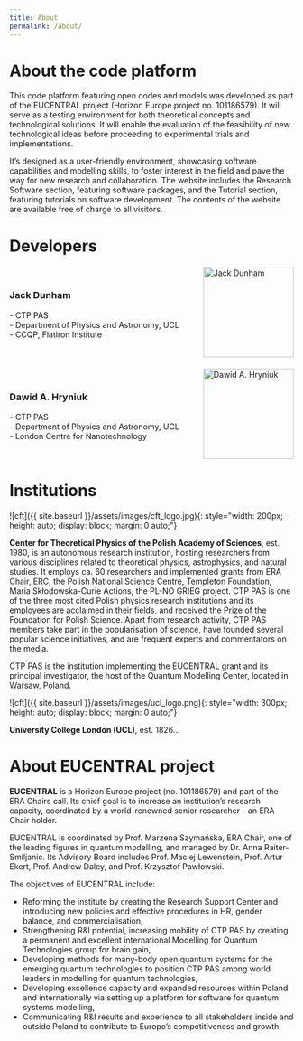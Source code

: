 ```yaml
---
title: About
permalink: /about/
---
```


# About the code platform

This code platform featuring open codes and models was developed as part of the EUCENTRAL project (Horizon Europe project no. 101186579). It will serve as a testing environment for both theoretical concepts and technological solutions. It will enable the evaluation of the feasibility of new technological ideas before proceeding to experimental trials and implementations. 

It’s designed as a user-friendly environment, showcasing software capabilities and modelling skills, to foster interest in the field and pave the way for new research and collaboration. The website includes the Research Software section, featuring software packages, and the Tutorial section, featuring tutorials on software development. The contents of the website are available free of charge to all visitors.


# Developers

<div style="display: flex; align-items: center; gap: 20px; margin: 20px 0;">
  <div style="flex: 1;">
    <h3>Jack Dunham</h3>
    <p>- CTP PAS<br>
    - Department of Physics and Astronomy, UCL<br>
    - CCQP, Flatiron Institute</p>
  </div>
  <div>
    <img src="{{ site.baseurl }}/assets/images/jdunham.webp" 
         alt="Jack Dunham" 
         style="width: 160px; height: auto;">
  </div>
</div>

<div style="display: flex; align-items: center; gap: 20px; margin: 20px 0;">
  <div style="flex: 1;">
    <h3>Dawid A. Hryniuk</h3>
    <p>- CTP PAS<br>
    - Department of Physics and Astronomy, UCL<br>
    - London Centre for Nanotechnology</p>
  </div>
  <div>
    <img src="{{ site.baseurl }}/assets/images/dhryniuk.webp" 
         alt="Dawid A. Hryniuk" 
         style="width: 160px; height: auto;">
  </div>
</div>



# Institutions

![cft]({{ site.baseurl }}/assets/images/cft_logo.jpg){: style="width: 200px; height: auto; display: block; margin: 0 auto;"}

**Center for Theoretical Physics of the Polish Academy of Sciences**, est. 1980, is an autonomous research institution, hosting researchers from various disciplines related to theoretical physics, astrophysics, and natural studies. It employs ca. 60 researchers and implemented grants from ERA Chair, ERC, the Polish National Science Centre, Templeton Foundation, Maria Skłodowska-Curie Actions, the PL-NO GRIEG project. CTP PAS is one of the three most cited Polish physics research institutions and its employees are acclaimed in their fields, and received the Prize of the Foundation for Polish Science. Apart from research activity, CTP PAS members take part in the popularisation of science, have founded several popular science initiatives, and are frequent experts and commentators on the media.

CTP PAS is the institution implementing the EUCENTRAL grant and its principal investigator, the host of the Quantum Modelling Center, located in Warsaw, Poland.


![cft]({{ site.baseurl }}/assets/images/ucl_logo.png){: style="width: 300px; height: auto; display: block; margin: 0 auto;"}

**University College London (UCL)**, est. 1826...

# About EUCENTRAL project

**EUCENTRAL** is a Horizon Europe project (no. 101186579) and part of the ERA Chairs call. Its chief goal is to increase an institution’s research capacity, coordinated by a world-renowned senior researcher - an ERA Chair holder. 

EUCENTRAL is coordinated by Prof. Marzena Szymańska, ERA Chair, one of the leading figures in quantum modelling, and managed by Dr. Anna Raiter-Smiljanic. Its Advisory Board includes Prof. Maciej Lewenstein, Prof. Artur Ekert, Prof. Andrew Daley, and Prof. Krzysztof Pawłowski. 

The objectives of EUCENTRAL include: 

- Reforming the institute by creating the Research Support Center and introducing new policies and effective procedures in HR, gender balance, and commercialisation,
- Strengthening R&I potential, increasing mobility of CTP PAS by creating a permanent and excellent international Modelling for Quantum Technologies group for brain gain,
- Developing methods for many-body open quantum systems for the emerging quantum technologies to position CTP PAS among world leaders in modelling for quantum technologies,
- Developing excellence capacity and expanded resources within Poland and internationally via setting up a platform for software for quantum systems modelling,
- Communicating R&I results and experience to all stakeholders inside and outside Poland to contribute to Europe’s competitiveness and growth. 
